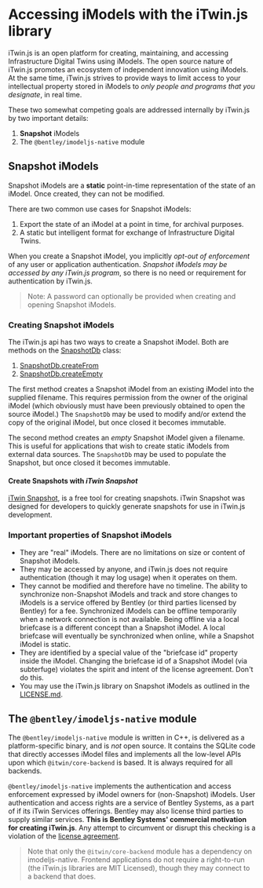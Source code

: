 # Accessing iModels with the iTwin.js library

iTwin.js is an open platform for creating, maintaining, and accessing Infrastructure Digital Twins using iModels. The open source nature of iTwin.js promotes an ecosystem of independent innovation using iModels. At the same time, iTwin.js strives to provide ways to limit access to your intellectual property stored in iModels to *only people and programs that you designate*, in real time.

These two somewhat competing goals are addressed internally by iTwin.js by two important details:

1. **Snapshot** iModels
2. The `@bentley/imodeljs-native` module

## Snapshot iModels

Snapshot iModels are a **static** point-in-time representation of the state of an iModel. Once created, they can not be modified.

There are two common use cases for Snapshot iModels:

1. Export the state of an iModel at a point in time, for archival purposes.
2. A static but intelligent format for exchange of Infrastructure Digital Twins.

When you create a Snapshot iModel, you implicitly *opt-out of enforcement* of any user or application authentication. *Snapshot iModels may be accessed by any iTwin.js program*, so there is no need or requirement for authentication by iTwin.js.

> Note: A password can optionally be provided when creating and opening Snapshot iModels.

### Creating Snapshot iModels

The iTwin.js api has two ways to create a Snapshot iModel. Both are methods on the [SnapshotDb]($backend) class:

1. [SnapshotDb.createFrom]($backend)
2. [SnapshotDb.createEmpty]($backend)

The first method creates a Snapshot iModel from an existing iModel into the supplied filename.  This requires permission from the owner of the original iModel (which obviously must have been previously obtained to open the source iModel.) The `SnapshotDb` may be used to modify and/or extend the copy of the original iModel, but once closed it becomes immutable.

The second method creates an *empty* Snapshot iModel given a filename. This is useful for applications that wish to create static iModels from external data sources. The `SnapshotDb` may be used to populate the Snapshot, but once closed it becomes immutable.

#### Create Snapshots with *iTwin Snapshot*

[iTwin Snapshot]($docs/learning/tutorials/create-test-imodel-offline.md), is a free tool for creating snapshots. iTwin Snapshot was designed for developers to quickly generate snapshots for use in iTwin.js development.

### Important properties of Snapshot iModels

- They are "real" iModels. There are no limitations on size or content of Snapshot iModels.
- They may be accessed by anyone, and iTwin.js does not require authentication (though it may log usage) when it operates on them.
- They cannot be modified and therefore have no timeline. The ability to synchronize non-Snapshot iModels and track and store changes to iModels is a service offered by Bentley (or third parties licensed by Bentley) for a fee. Synchronized iModels can be offline temporarily when a network connection is not available. Being offline via a local briefcase is a different concept than a Snapshot iModel. A local briefcase will eventually be synchronized when online, while a Snapshot iModel is static.
- They are identified by a special value of the "briefcase id" property inside the iModel. Changing the briefcase id of a Snapshot iModel (via subterfuge) violates the spirit and intent of the license agreement. Don't do this.
- You may use the iTwin.js library on Snapshot iModels as outlined in the [LICENSE.md](https://github.com/iTwin/itwinjs-core/blob/master/core/backend/src/imodeljs-native-LICENSE.md).

## The `@bentley/imodeljs-native` module

The `@bentley/imodeljs-native` module is written in C++, is delivered as a platform-specific binary, and is *not* open source. It contains the SQLite code that directly accesses iModel files and implements all the low-level APIs upon which `@itwin/core-backend` is based. It is always required for all backends.

`@bentley/imodeljs-native` implements the authentication and access enforcement expressed by iModel owners for (non-Snapshot) iModels. User authentication and access rights are a service of Bentley Systems, as a part of if its iTwin Services offerings. Bentley may also license third parties to supply similar services. **This is Bentley Systems' commercial motivation for creating iTwin.js**. Any attempt to circumvent or disrupt this checking is a violation of the [license agreement](https://github.com/iTwin/itwinjs-core/blob/master/core/backend/src/imodeljs-native-LICENSE.md).

> Note that only the `@itwin/core-backend` module has a dependency on imodeljs-native. Frontend applications do not require a right-to-run (the iTwin.js libraries are MIT Licensed), though they may connect to a backend that does.

